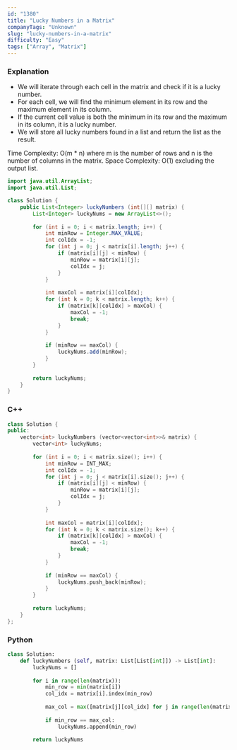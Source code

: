 ```yaml
---
id: "1380"
title: "Lucky Numbers in a Matrix"
companyTags: "Unknown"
slug: "lucky-numbers-in-a-matrix"
difficulty: "Easy"
tags: ["Array", "Matrix"]
---
```


### Explanation
- We will iterate through each cell in the matrix and check if it is a lucky number.
- For each cell, we will find the minimum element in its row and the maximum element in its column.
- If the current cell value is both the minimum in its row and the maximum in its column, it is a lucky number.
- We will store all lucky numbers found in a list and return the list as the result.

Time Complexity: O(m * n) where m is the number of rows and n is the number of columns in the matrix.
Space Complexity: O(1) excluding the output list.

```java
import java.util.ArrayList;
import java.util.List;

class Solution {
    public List<Integer> luckyNumbers (int[][] matrix) {
        List<Integer> luckyNums = new ArrayList<>();
        
        for (int i = 0; i < matrix.length; i++) {
            int minRow = Integer.MAX_VALUE;
            int colIdx = -1;
            for (int j = 0; j < matrix[i].length; j++) {
                if (matrix[i][j] < minRow) {
                    minRow = matrix[i][j];
                    colIdx = j;
                }
            }
            
            int maxCol = matrix[i][colIdx];
            for (int k = 0; k < matrix.length; k++) {
                if (matrix[k][colIdx] > maxCol) {
                    maxCol = -1;
                    break;
                }
            }
            
            if (minRow == maxCol) {
                luckyNums.add(minRow);
            }
        }
        
        return luckyNums;
    }
}
```

### C++
```cpp
class Solution {
public:
    vector<int> luckyNumbers (vector<vector<int>>& matrix) {
        vector<int> luckyNums;
        
        for (int i = 0; i < matrix.size(); i++) {
            int minRow = INT_MAX;
            int colIdx = -1;
            for (int j = 0; j < matrix[i].size(); j++) {
                if (matrix[i][j] < minRow) {
                    minRow = matrix[i][j];
                    colIdx = j;
                }
            }
            
            int maxCol = matrix[i][colIdx];
            for (int k = 0; k < matrix.size(); k++) {
                if (matrix[k][colIdx] > maxCol) {
                    maxCol = -1;
                    break;
                }
            }
            
            if (minRow == maxCol) {
                luckyNums.push_back(minRow);
            }
        }
        
        return luckyNums;
    }
};
```

### Python
```python
class Solution:
    def luckyNumbers (self, matrix: List[List[int]]) -> List[int]:
        luckyNums = []
        
        for i in range(len(matrix)):
            min_row = min(matrix[i])
            col_idx = matrix[i].index(min_row)
            
            max_col = max([matrix[j][col_idx] for j in range(len(matrix))])
            
            if min_row == max_col:
                luckyNums.append(min_row)
        
        return luckyNums
```